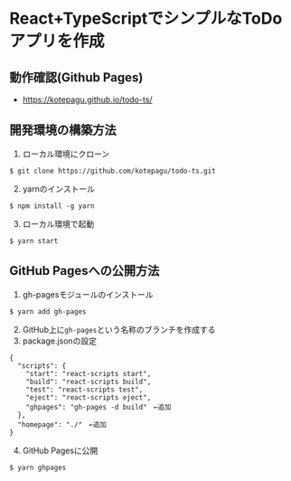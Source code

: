 # React+TypeScriptでシンプルなToDoアプリを作成
## 動作確認(Github Pages)
- https://kotepagu.github.io/todo-ts/
## 開発環境の構築方法
1. ローカル環境にクローン
```
$ git clone https://github.com/kotepagu/todo-ts.git
```
2. yarnのインストール
```
$ npm install -g yarn
```
3. ローカル環境で起動
```
$ yarn start
```
## GitHub Pagesへの公開方法
1. gh-pagesモジュールのインストール
```
$ yarn add gh-pages
```
2. GitHub上に`gh-pages`という名称のブランチを作成する
3. package.jsonの設定
```
{
  "scripts": {
    "start": "react-scripts start",
    "build": "react-scripts build",
    "test": "react-scripts test",
    "eject": "react-scripts eject",
    "ghpages": "gh-pages -d build"　←追加
  },
  "homepage": "./"　←追加
}
```
4. GitHub Pagesに公開
```
$ yarn ghpages
```
